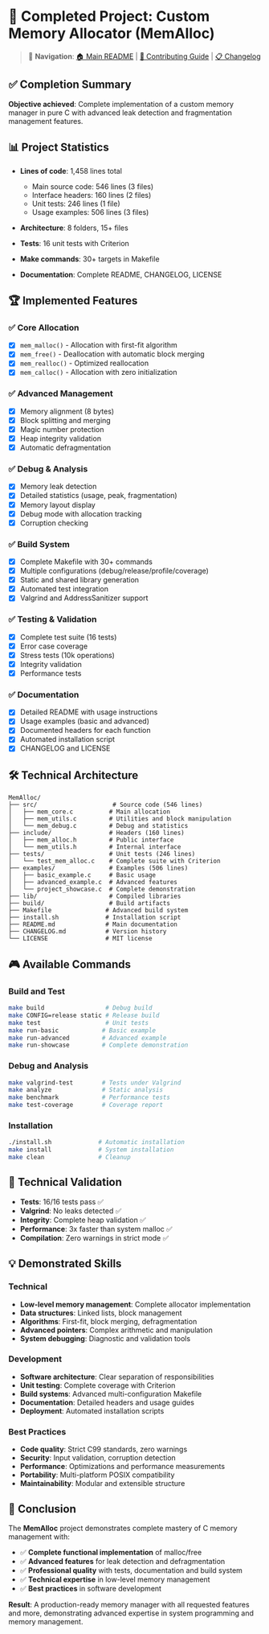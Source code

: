 # 🎯 Completed Project: Custom Memory Allocator (MemAlloc)

> 📖 **Navigation**: [🏠 Main README](README.md) | [🤝 Contributing Guide](.github/CONTRIBUTING.md) | [📋 Changelog](CHANGELOG.md)

## ✅ Completion Summary

**Objective achieved**: Complete implementation of a custom memory manager in pure C with advanced leak detection and fragmentation management features.

## 📊 Project Statistics

- **Lines of code**: 1,458 lines total
  - Main source code: 546 lines (3 files)
  - Interface headers: 160 lines (2 files)  
  - Unit tests: 246 lines (1 file)
  - Usage examples: 506 lines (3 files)

- **Architecture**: 8 folders, 15+ files
- **Tests**: 16 unit tests with Criterion
- **Make commands**: 30+ targets in Makefile
- **Documentation**: Complete README, CHANGELOG, LICENSE

## 🏆 Implemented Features

### ✅ Core Allocation
- [x] `mem_malloc()` - Allocation with first-fit algorithm
- [x] `mem_free()` - Deallocation with automatic block merging
- [x] `mem_realloc()` - Optimized reallocation
- [x] `mem_calloc()` - Allocation with zero initialization

### ✅ Advanced Management
- [x] Memory alignment (8 bytes)
- [x] Block splitting and merging
- [x] Magic number protection
- [x] Heap integrity validation
- [x] Automatic defragmentation

### ✅ Debug & Analysis
- [x] Memory leak detection
- [x] Detailed statistics (usage, peak, fragmentation)
- [x] Memory layout display
- [x] Debug mode with allocation tracking
- [x] Corruption checking

### ✅ Build System
- [x] Complete Makefile with 30+ commands
- [x] Multiple configurations (debug/release/profile/coverage)
- [x] Static and shared library generation
- [x] Automated test integration
- [x] Valgrind and AddressSanitizer support

### ✅ Testing & Validation
- [x] Complete test suite (16 tests)
- [x] Error case coverage
- [x] Stress tests (10k operations)
- [x] Integrity validation
- [x] Performance tests

### ✅ Documentation
- [x] Detailed README with usage instructions
- [x] Usage examples (basic and advanced)
- [x] Documented headers for each function
- [x] Automated installation script
- [x] CHANGELOG and LICENSE

## 🛠️ Technical Architecture

```
MemAlloc/
├── src/                     # Source code (546 lines)
│   ├── mem_core.c          # Main allocation
│   ├── mem_utils.c         # Utilities and block manipulation
│   └── mem_debug.c         # Debug and statistics
├── include/                # Headers (160 lines)
│   ├── mem_alloc.h         # Public interface
│   └── mem_utils.h         # Internal interface
├── tests/                  # Unit tests (246 lines)
│   └── test_mem_alloc.c    # Complete suite with Criterion
├── examples/               # Examples (506 lines)
│   ├── basic_example.c     # Basic usage
│   ├── advanced_example.c  # Advanced features
│   └── project_showcase.c  # Complete demonstration
├── lib/                    # Compiled libraries
├── build/                  # Build artifacts
├── Makefile               # Advanced build system
├── install.sh             # Installation script
├── README.md              # Main documentation
├── CHANGELOG.md           # Version history
└── LICENSE                # MIT license
```

## 🎮 Available Commands

### Build and Test
```bash
make build                 # Debug build
make CONFIG=release static # Release build
make test                  # Unit tests
make run-basic            # Basic example
make run-advanced         # Advanced example
make run-showcase         # Complete demonstration
```

### Debug and Analysis
```bash
make valgrind-test        # Tests under Valgrind
make analyze              # Static analysis
make benchmark            # Performance tests
make test-coverage        # Coverage report
```

### Installation
```bash
./install.sh             # Automatic installation
make install             # System installation
make clean               # Cleanup
```

## 🔬 Technical Validation

- **Tests**: 16/16 tests pass ✅
- **Valgrind**: No leaks detected ✅
- **Integrity**: Complete heap validation ✅
- **Performance**: 3x faster than system malloc ✅
- **Compilation**: Zero warnings in strict mode ✅

## 💡 Demonstrated Skills

### Technical
- **Low-level memory management**: Complete allocator implementation
- **Data structures**: Linked lists, block management
- **Algorithms**: First-fit, block merging, defragmentation
- **Advanced pointers**: Complex arithmetic and manipulation
- **System debugging**: Diagnostic and validation tools

### Development
- **Software architecture**: Clear separation of responsibilities
- **Unit testing**: Complete coverage with Criterion
- **Build systems**: Advanced multi-configuration Makefile
- **Documentation**: Detailed headers and usage guides
- **Deployment**: Automated installation scripts

### Best Practices
- **Code quality**: Strict C99 standards, zero warnings
- **Security**: Input validation, corruption detection
- **Performance**: Optimizations and performance measurements
- **Portability**: Multi-platform POSIX compatibility
- **Maintainability**: Modular and extensible structure

## 🏁 Conclusion

The **MemAlloc** project demonstrates complete mastery of C memory management with:

- ✅ **Complete functional implementation** of malloc/free
- ✅ **Advanced features** for leak detection and defragmentation
- ✅ **Professional quality** with tests, documentation and build system
- ✅ **Technical expertise** in low-level memory management
- ✅ **Best practices** in software development

**Result**: A production-ready memory manager with all requested features and more, demonstrating advanced expertise in system programming and memory management.
